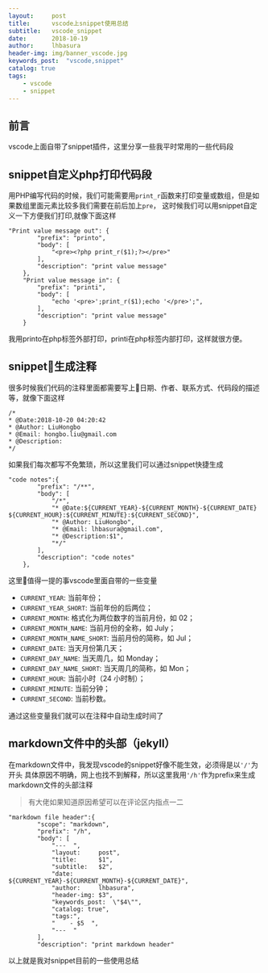 ```yaml
---
layout:     post
title:      vscode上snippet使用总结
subtitle:   vscode_snippet
date:       2018-10-19
author:     lhbasura
header-img: img/banner_vscode.jpg
keywords_post:  "vscode,snippet"
catalog: true
tags:
    - vscode
    - snippet  
---  
```



## 前言  
vscode上面自带了snippet插件，这里分享一些我平时常用的一些代码段
## snippet自定义php打印代码段 
用PHP编写代码的时候，我们可能需要用`print_r`函数来打印变量或数组，但是如果数组里面元素比较多我们需要在前后加上`pre`，
这时候我们可以用snippet自定义一下方便我们打印,就像下面这样
```
"Print value message out": {
		"prefix": "printo",
		"body": [
			"<pre><?php print_r($1);?></pre>"
		],
		"description": "print value message"
	},
	"Print value message in": {
		"prefix": "printi",
		"body": [
			"echo '<pre>';print_r($1);echo '</pre>';",
		],
		"description": "print value message"
	}
```
我用printo在php标签外部打印，printi在php标签内部打印，这样就很方便。
## snippet生成注释
很多时候我们代码的注释里面都需要写上日期、作者、联系方式、代码段的描述等，就像下面这样 
```
/*
* @Date:2018-10-20 04:20:42
* @Author: LiuHongbo
* @Email: hongbo.liu@gmail.com
* @Description:
*/
```
如果我们每次都写不免繁琐，所以这里我们可以通过snippet快捷生成
```  
"code notes":{
		"prefix": "/**",
		"body": [
			"/*",
			"* @Date:${CURRENT_YEAR}-${CURRENT_MONTH}-${CURRENT_DATE} ${CURRENT_HOUR}:${CURRENT_MINUTE}:${CURRENT_SECOND}",
			"* @Author: LiuHongbo",
			"* @Email: lhbasura@gmail.com",
			"* @Description:$1",
			"*/"
		],
		"description": "code notes"
	},
```  
这里值得一提的事vscode里面自带的一些变量  
* `CURRENT_YEAR`: 当前年份；  
* `CURRENT_YEAR_SHORT`: 当前年份的后两位；  
* `CURRENT_MONTH`: 格式化为两位数字的当前月份，如 02；  
* `CURRENT_MONTH_NAME`: 当前月份的全称，如 July；  
* `CURRENT_MONTH_NAME_SHORT`: 当前月份的简称，如 Jul；  
* `CURRENT_DATE`: 当天月份第几天；  
* `CURRENT_DAY_NAME`: 当天周几，如 Monday；  
* `CURRENT_DAY_NAME_SHORT`: 当天周几的简称，如 Mon；  
* `CURRENT_HOUR`: 当前小时（24 小时制）；  
* `CURRENT_MINUTE`: 当前分钟；  
* `CURRENT_SECOND`: 当前秒数。  

通过这些变量我们就可以在注释中自动生成时间了  

##  markdown文件中的头部（jekyll） 
在markdown文件中，我发现vscode的snippet好像不能生效，必须得是以`'/'`为开头
具体原因不明确，网上也找不到解释，所以这里我用`'/h'`作为prefix来生成markdown文件的头部注释  
>有大佬如果知道原因希望可以在评论区内指点一二  

```
"markdown file header":{
		"scope": "markdown",
		"prefix": "/h",
		"body": [
			"---  ",
			"layout:     post",
			"title:      $1",
			"subtitle:   $2",
			"date:       ${CURRENT_YEAR}-${CURRENT_MONTH}-${CURRENT_DATE}",
			"author:     lhbasura",
			"header-img: $3",
			"keywords_post:  \"$4\"",
			"catalog: true",
			"tags:",
			"    - $5  ",
			"---  "
		],
		"description": "print markdown header"

```
以上就是我对snippet目前的一些使用总结